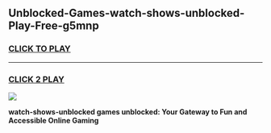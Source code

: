 
## Unblocked-Games-watch-shows-unblocked-Play-Free-g5mnp
<h3>
<a href="https://premium76.site?title=watch-shows-unblocked&ref=10A">CLICK TO PLAY</a></h3>
<hr>

<h3>
<a href="https://premium76.site?title=watch-shows-unblocked&ref=10A">CLICK 2 PLAY</a>
  
</h3>

<a href="https://premium76.site?title=watch-shows-unblocked&ref=10A"><img src="https://clearcache.store/games.png"></a>


**watch-shows-unblocked games unblocked: Your Gateway to Fun and Accessible Online Gaming**
